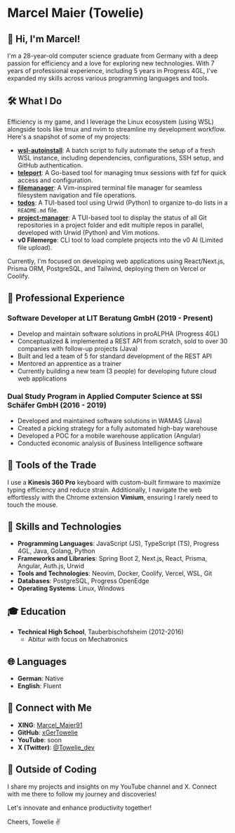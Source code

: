 # Marcel Maier (Towelie)

## 👋 Hi, I'm Marcel!

I'm a 28-year-old computer science graduate from Germany with a deep passion for efficiency and a love for exploring new technologies. With 7 years of professional experience, including 5 years in Progress 4GL, I've expanded my skills across various programming languages and tools.

## 🛠️ What I Do

Efficiency is my game, and I leverage the Linux ecosystem (using WSL) alongside tools like tmux and nvim to streamline my development workflow. Here's a snapshot of some of my projects:

- **[wsl-autoinstall](https://github.com/xGerTowelie/wsl)**: A batch script to fully automate the setup of a fresh WSL instance, including dependencies, configurations, SSH setup, and GitHub authentication.
- **[teleport](https://github.com/xGerTowelie/teleport)**: A Go-based tool for managing tmux sessions with fzf for quick access and configuration.
- **[filemanager](https://github.com/xGerTowelie/filemanager)**: A Vim-inspired terminal file manager for seamless filesystem navigation and file operations.
- **[todos](https://github.com/xGerTowelie/todos)**: A TUI-based tool using Urwid (Python) to organize to-do lists in a `README.md` file.
- **[project-manager](https://github.com/xGerTowelie/project-manager)**: A TUI-based tool to display the status of all Git repositories in a project folder and edit multiple repos in parallel, developed with Urwid (Python) and Vim motions.
- **v0 Filemerge**: CLI tool to load complete projects into the v0 AI (Limited file upload).

Currently, I'm focused on developing web applications using React/Next.js, Prisma ORM, PostgreSQL, and Tailwind, deploying them on Vercel or Coolify.

## 💼 Professional Experience

### Software Developer at LIT Beratung GmbH (2019 - Present)
- Develop and maintain software solutions in proALPHA (Progress 4GL)
- Conceptualized & implemented a REST API from scratch, sold to over 30 companies with follow-up projects (Java)
- Built and led a team of 5 for standard development of the REST API
- Mentored an apprentice as a trainer
- Currently building a new team (3 people) for developing future cloud web applications

### Dual Study Program in Applied Computer Science at SSI Schäfer GmbH (2016 - 2019)
- Developed and maintained software solutions in WAMAS (Java)
- Created a picking strategy for a fully automated high-bay warehouse
- Developed a POC for a mobile warehouse application (Angular)
- Conducted economic analysis of Business Intelligence software

## 🔧 Tools of the Trade

I use a **Kinesis 360 Pro** keyboard with custom-built firmware to maximize typing efficiency and reduce strain. Additionally, I navigate the web effortlessly with the Chrome extension **Vimium**, ensuring I rarely need to touch the mouse.

## 🚀 Skills and Technologies

- **Programming Languages**: JavaScript (JS), TypeScript (TS), Progress 4GL, Java, Golang, Python
- **Frameworks and Libraries**: Spring Boot 2, Next.js, React, Prisma, Angular, Auth.js, Urwid
- **Tools and Technologies**: Neovim, Docker, Coolify, Vercel, WSL, Git
- **Databases**: PostgreSQL, Progress OpenEdge
- **Operating Systems**: Linux, Windows

## 🎓 Education

- **Technical High School**, Tauberbischofsheim (2012-2016)
  - Abitur with focus on Mechatronics

## 🌐 Languages

- **German**: Native
- **English**: Fluent

## 🔗 Connect with Me

- **XING**: [Marcel_Maier91](https://www.xing.com/profile/Marcel_Maier91)
- **GitHub**: [xGerTowelie](https://github.com/xGerTowelie)
- **YouTube**: soon
- **X (Twitter)**: [@Towelie_dev](https://x.com/Towelie_dev)

## 🚀 Outside of Coding

I share my projects and insights on my YouTube channel and X. Connect with me there to follow my journey and discoveries!

Let's innovate and enhance productivity together!

Cheers, Towelie ✌️
